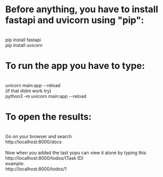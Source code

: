 # Before anything, you have to install fastapi and uvicorn using "pip":
<br>pip install fastapi
<br>pip install uvicorn
<br>
# To run the app you have to type:
<br>uvicorn main:app --reload
<br>(if that didnt work try)
<br>python3 -m uvicorn main:app --reload
<br>
# To open the results:
<br>Go on your browser and search
<br>http://localhost:8000/docs
<br>
<br>Now when you added the tast yopu can view it alone by typing this
<br>http://localhost:8000/todos/(Task ID)
<br>example:
<br>http://localhost:8000/todos/1
